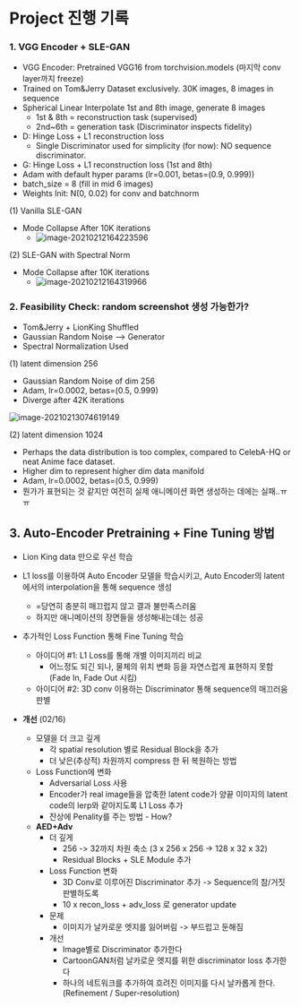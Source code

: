 # Project 진행 기록



### 1. VGG Encoder + SLE-GAN

- VGG Encoder: Pretrained VGG16 from torchvision.models (마지막 conv layer까지 freeze)
- Trained on Tom&Jerry Dataset exclusively. 30K images, 8 images in sequence
- Spherical Linear Interpolate 1st and 8th image, generate 8 images
  - 1st & 8th = reconstruction task (supervised)
  - 2nd~6th = generation task (Discriminator inspects fidelity)
- D: Hinge Loss + L1 reconstruction loss
  - Single Discriminator used for simplicity (for now): NO sequence discriminator.
- G: Hinge Loss + L1 reconstruction loss (1st and 8th)
- Adam with default hyper params (lr=0.001, betas=(0.9, 0.999))
- batch_size = 8 (fill in mid 6 images)
- Weights Init: N(0, 0.02) for conv and batchnorm

(1) Vanilla SLE-GAN

- Mode Collapse After 10K iterations 
  - ![image-20210212164223596](C:\Users\rin46\AppData\Roaming\Typora\typora-user-images\image-20210212164223596.png)

(2) SLE-GAN with Spectral Norm

- Mode Collapse after 10K iterations
  - ![image-20210212164319966](C:\Users\rin46\AppData\Roaming\Typora\typora-user-images\image-20210212164319966.png)



### 2. Feasibility Check: random screenshot 생성 가능한가?

- Tom&Jerry + LionKing Shuffled
- Gaussian Random Noise --> Generator
- Spectral Normalization Used

(1) latent dimension 256

- Gaussian Random Noise of dim 256
- Adam, lr=0.0002, betas=(0.5, 0.999)
- Diverge after 42K iterations

![image-20210213074619149](C:\Users\rin46\AppData\Roaming\Typora\typora-user-images\image-20210213074619149.png)

(2) latent dimension 1024

- Perhaps the data distribution is too complex, compared to CelebA-HQ or neat Anime face dataset.
- Higher dim to represent higher dim data manifold
- Adam, lr=0.0002, betas=(0.5, 0.999)
- 뭔가가 표현되는 것 같지만 여전히 실제 애니메이션 화면 생성하는 데에는 실패..ㅠㅠ



## 3. Auto-Encoder Pretraining + Fine Tuning 방법

- Lion King data 만으로 우선 학습
- L1 loss를 이용하여 Auto Encoder 모델을 학습시키고, Auto Encoder의 latent에서의 interpolation을 통해 sequence 생성
  - =당연히 충분히 매끄럽지 않고 결과 불만족스러움
  - 하지만 애니메이션의 장면들을 생성해내는데는 성공
- 추가적인 Loss Function 통해 Fine Tuning 학습
  - 아이디어 #1: L1 Loss를 통해 개별 이미지끼리 비교
    - 어느정도 되긴 되나, 물체의 위치 변화 등을 자연스럽게 표현하지 못함(Fade In, Fade Out 시킴)
  - 아이디어 #2: 3D conv 이용하는 Discriminator 통해 sequence의 매끄러움 판별



- **개선** (02/16)
  - 모델을 더 크고 깊게
    - 각 spatial resolution 별로 Residual Block을 추가
    - 더 낮은(추상적) 차원까지 compress 한 뒤 복원하는 방법
  - Loss Function에 변화
    - Adversarial Loss 사용
    - Encoder가 real image들을 압축한 latent code가 양끝 이미지의 latent code의 lerp와 같아지도록 L1 Loss 추가
    - 잔상에 Penality를 주는 방법 - How?
  - **AED+Adv**
    - 더 깊게
      - 256 -> 32까지 차원 축소 (3 x 256 x 256 -> 128 x 32 x 32)
      - Residual Blocks + SLE Module 추가
    - Loss Function 변화
      - 3D Conv로 이루어진 Discriminator 추가 -> Sequence의 참/거짓 판별하도록
      - 10 x recon_loss + adv_loss 로 generator update
    - 문제
      - 이미지가 날카로운 엣지를 잃어버림 -> 부드럽고 둔해짐
    - 개선
      - Image별로 Discriminator 추가한다
      - CartoonGAN처럼 날카로운 엣지를 위한 discriminator loss 추가한다
      - 하나의 네트워크를 추가하여 흐려진 이미지를 다시 날카롭게 한다. (Refinement / Super-resolution)